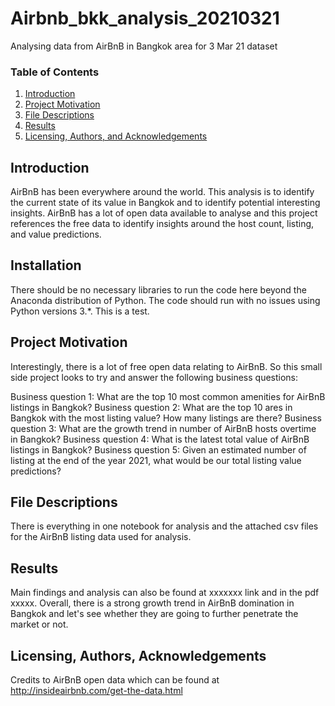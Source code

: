 # Airbnb_bkk_analysis_20210321
Analysing data from AirBnB in Bangkok area for 3 Mar 21 dataset

### Table of Contents

1. [Introduction](#Introduction)
2. [Project Motivation](#motivation)
3. [File Descriptions](#files)
4. [Results](#results)
5. [Licensing, Authors, and Acknowledgements](#licensing)

## Introduction <a name="Introduction"></a>

AirBnB has been everywhere around the world. This analysis is to identify the current state of its value in Bangkok and to identify potential interesting insights.
AirBnB has a lot of open data available to analyse and this project references the free data to identify insights around the host count, listing, and value predictions.

## Installation <a name="installation"></a>

There should be no necessary libraries to run the code here beyond the Anaconda distribution of Python.  The code should run with no issues using Python versions 3.*. This is a test.

## Project Motivation<a name="motivation"></a>

Interestingly, there is a lot of free open data relating to AirBnB. So this small side project looks to try and answer the following business questions:

Business question 1: What are the top 10 most common amenities for AirBnB listings in Bangkok?
Business question 2: What are the top 10 ares in Bangkok with the most listing value? How many listings are there?
Business question 3: What are the growth trend in number of AirBnB hosts overtime in Bangkok?
Business question 4: What is the latest total value of AirBnB listings in Bangkok? 
Business question 5: Given an estimated number of listing at the end of the year 2021, what would be our total listing value predictions?

## File Descriptions <a name="files"></a>

There is everything in one notebook for analysis and the attached csv files for the AirBnB listing data used for analysis.

## Results<a name="results"></a>

Main findings and analysis can also be found at xxxxxxx link and in the pdf xxxxx.
Overall, there is a strong growth trend in AirBnB domination in Bangkok and let's see whether they are going to further penetrate the market or not.

## Licensing, Authors, Acknowledgements<a name="licensing"></a>

Credits to AirBnB open data which can be found at http://insideairbnb.com/get-the-data.html


